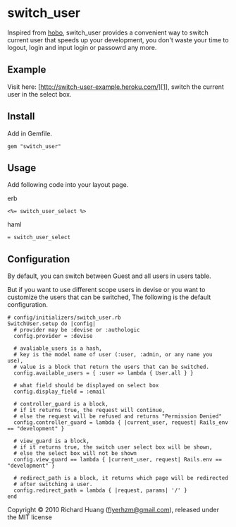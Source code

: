switch_user
===========

Inspired from [hobo][0], switch_user provides a convenient way to switch current user that speeds up your development, you don't waste your time to logout, login and input login or passowrd any more.

Example
-------

Visit here: [http://switch-user-example.heroku.com/][1], switch the current user in the select box.

Install
-------

Add in Gemfile.

    gem "switch_user"

Usage
-----

Add following code into your layout page.

erb

    <%= switch_user_select %>

haml

    = switch_user_select

Configuration
-------------

By default, you can switch between Guest and all users in users table.

But if you want to use different scope users in devise or you want to customize the users that can be switched, The following is the default configuration.

    # config/initializers/switch_user.rb
    SwitchUser.setup do |config|
      # provider may be :devise or :authologic
      config.provider = :devise

      # avaliable_users is a hash, 
      # key is the model name of user (:user, :admin, or any name you use), 
      # value is a block that return the users that can be switched.
      config.available_users = { :user => lambda { User.all } }

      # what field should be displayed on select box
      config.display_field = :email

      # controller_guard is a block, 
      # if it returns true, the request will continue, 
      # else the request will be refused and returns "Permission Denied"
      config.controller_guard = lambda { |current_user, request| Rails_env == "development" }

      # view_guard is a block, 
      # if it returns true, the switch user select box will be shown, 
      # else the select box will not be shown
      config.view_guard == lambda { |current_user, request| Rails.env == "development" }

      # redirect_path is a block, it returns which page will be redirected 
      # after switching a user.
      config.redirect_path = lambda { |request, params| '/' }
    end


Copyright © 2010 Richard Huang (flyerhzm@gmail.com), released under the MIT license

[0]: https://github.com/tablatom/hobo
[1]: http://switch-user-example.heroku.com/

